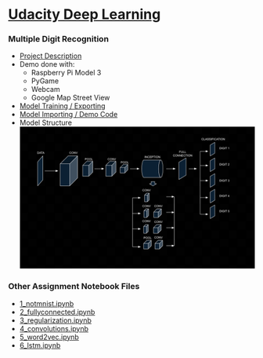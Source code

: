 # [Udacity Deep Learning](https://classroom.udacity.com/courses/ud730)

### Multiple Digit Recognition

- [Project Description](https://classroom.udacity.com/courses/ud730/lessons/224c71d3-9dc3-4cb5-abca-f8d12fce5cfa/concepts/f4215f02-b293-476c-97fa-c1e6ed83979b)
- Demo done with:
    - Raspberry Pi Model 3
    - PyGame
    - Webcam
    - Google Map Street View
- [Model Training / Exporting](https://github.com/r96941046/Udacity-Deep-Learning/blob/master/Final%20Assignment%20Identify%20Multiple%20Digits.ipynb)
- [Model Importing / Demo Code](https://github.com/r96941046/Udacity-Deep-Learning/blob/master/pi.py)
- Model Structure
![](https://github.com/r96941046/Udacity-Deep-Learning/blob/master/model.png)

### Other Assignment Notebook Files

- [1_notmnist.ipynb](https://github.com/r96941046/Udacity-Deep-Learning/blob/master/1_notmnist.ipynb)
- [2_fullyconnected.ipynb](https://github.com/r96941046/Udacity-Deep-Learning/blob/master/2_fullyconnected.ipynb)
- [3_regularization.ipynb](https://github.com/r96941046/Udacity-Deep-Learning/blob/master/3_regularization.ipynb)
- [4_convolutions.ipynb](https://github.com/r96941046/Udacity-Deep-Learning/blob/master/4_convolutions.ipynb)
- [5_word2vec.ipynb](https://github.com/r96941046/Udacity-Deep-Learning/blob/master/5_word2vec.ipynb)
- [6_lstm.ipynb](https://github.com/r96941046/Udacity-Deep-Learning/blob/master/6_lstm.ipynb)
